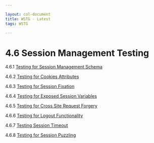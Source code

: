 ```yaml
---

layout: col-document
title: WSTG - Latest
tags: WSTG

---
```

# 4.6 Session Management Testing

4.6.1 [Testing for Session Management Schema](01-Testing_for_Session_Management_Schema.md)

4.6.2 [Testing for Cookies Attributes](02-Testing_for_Cookies_Attributes.md)

4.6.3 [Testing for Session Fixation](03-Testing_for_Session_Fixation.md)

4.6.4 [Testing for Exposed Session Variables](04-Testing_for_Exposed_Session_Variables.md)

4.6.5 [Testing for Cross Site Request Forgery](05-Testing_for_Cross_Site_Request_Forgery.md)

4.6.6 [Testing for Logout Functionality](06-Testing_for_Logout_Functionality.md)

4.6.7 [Testing Session Timeout](07-Testing_Session_Timeout.md)

4.6.8 [Testing for Session Puzzling](08-Testing_for_Session_Puzzling.md)

